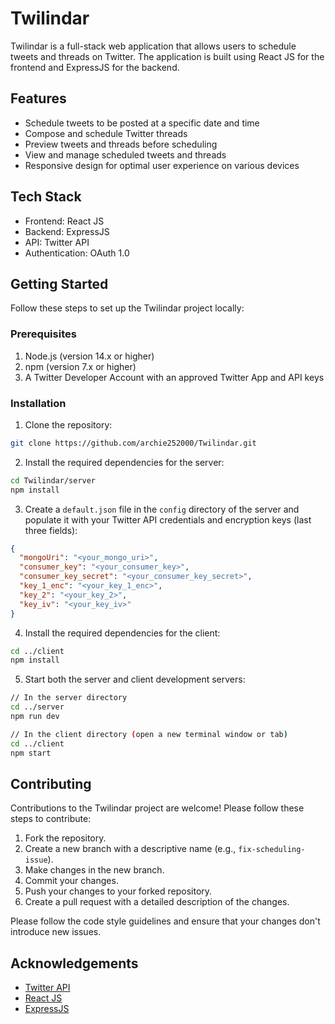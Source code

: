 # Twilindar

Twilindar is a full-stack web application that allows users to schedule tweets and threads on Twitter. The application is built using React JS for the frontend and ExpressJS for the backend.

## Features

- Schedule tweets to be posted at a specific date and time
- Compose and schedule Twitter threads
- Preview tweets and threads before scheduling
- View and manage scheduled tweets and threads
- Responsive design for optimal user experience on various devices

## Tech Stack

- Frontend: React JS
- Backend: ExpressJS
- API: Twitter API
- Authentication: OAuth 1.0

## Getting Started

Follow these steps to set up the Twilindar project locally:

### Prerequisites

1. Node.js (version 14.x or higher)
2. npm (version 7.x or higher)
3. A Twitter Developer Account with an approved Twitter App and API keys

### Installation

1. Clone the repository:

```bash 
git clone https://github.com/archie252000/Twilindar.git
```


2. Install the required dependencies for the server:

```bash
cd Twilindar/server
npm install
```


3. Create a `default.json` file in the `config` directory of the server and populate it with your Twitter API credentials and encryption keys (last three fields):

```json
{
  "mongoUri": "<your_mongo_uri>",
  "consumer_key": "<your_consumer_key>",
  "consumer_key_secret": "<your_consumer_key_secret>",
  "key_1_enc": "<your_key_1_enc>",
  "key_2": "<your_key_2>",
  "key_iv": "<your_key_iv>"
}
```
4. Install the required dependencies for the client:
```bash
cd ../client
npm install
```
5. Start both the server and client development servers:
```bash
// In the server directory
cd ../server
npm run dev

// In the client directory (open a new terminal window or tab)
cd ../client
npm start

```

## Contributing

Contributions to the Twilindar project are welcome! Please follow these steps to contribute:

1. Fork the repository.
2. Create a new branch with a descriptive name (e.g., `fix-scheduling-issue`).
3. Make changes in the new branch.
4. Commit your changes.
5. Push your changes to your forked repository.
6. Create a pull request with a detailed description of the changes.

Please follow the code style guidelines and ensure that your changes don't introduce new issues.

## Acknowledgements

- [Twitter API](https://developer.twitter.com/en/docs)
- [React JS](https://reactjs.org/)
- [ExpressJS](https://expressjs.com/)

